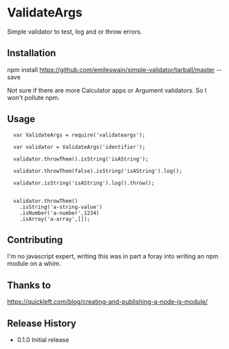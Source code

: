 ValidateArgs
============


Simple validator to test, log and or throw errors.

## Installation

  npm install https://github.com/emileswain/simple-validator/tarball/master --save

  Not sure if there are more Calculator apps or Argument validators. So I won't pollute npm.
  

## Usage
```
  var ValidateArgs = require('validateargs');
  
  var validator = ValidateArgs('identifier');
  
  validator.throwThem().isString('isAString');
  
  validator.throwThem(false).isString('isAString').log();
  
  validator.isString('isAString').log().throw();
  
  
  validator.throwThem()
    .isString('a-string-value')
    .isNumber('a-number',1234)
    .isArray('a-array',[]);
```


## Contributing

I'm no javascript expert, writing this was in part a foray into writing an npm module on a whim.

## Thanks to 
https://quickleft.com/blog/creating-and-publishing-a-node-js-module/


## Release History

* 0.1.0 Initial release